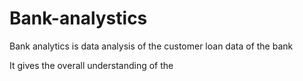 # Bank-analystics
Bank analytics is data analysis of the  customer loan data of the bank 


It gives the overall understanding of the

